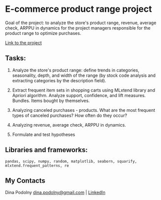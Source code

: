 # E-commerce product range project

Goal of the project: to analyze the store's product range, revenue, average check, ARPPU in dynamics for the project managers responsible for the product range to optimize purchases.

[Link to the project](https://dinapodolny.github.io/ecommerce_product_range/ecommerce_product_range.html)

## Tasks: 

1. Analyze the store's product range: define trends in categories, seasonality, depth, and width of the range (by stock code analysis and extracting categories by the description field).

2. Extract frequent item sets in shopping carts using MLxtend library and Apriori algorithm. Analyze support, confidence, and lift measures. Bundles. Items bought by themselves.

3. Analyzing canceled purchases - products. What are the most frequent types of canceled purchases? How often do they occur?

4. Analyzing revenue, average check, ARPPU in dynamics.

5. Formulate and test hypotheses

## Libraries and frameworks:
`pandas, scipy, numpy, random, matplotlib, seaborn, squarify, mlxtend.frequent_patterns, re`

## My Contacts
Dina Podolny 
dina.podolny@gmail.com | [LinkedIn](linkedin.com/in/dina-podolny)